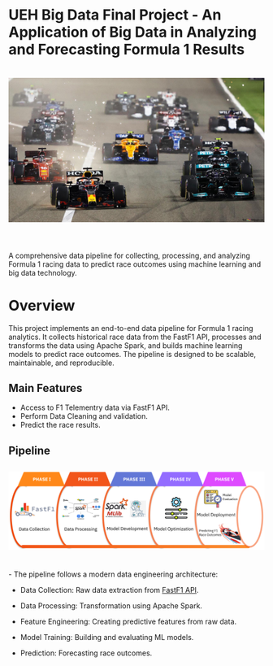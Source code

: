# UEH Big Data Final Project - An Application of Big Data in Analyzing and Forecasting Formula 1 Results
<h1 align="center">
<img src="UEH_BigData_Final/picture/f1 rmmd.jpg" width="800">
</h1><br>

A comprehensive data pipeline for collecting, processing, and analyzing Formula 1 racing data to predict race outcomes using machine learning and big data technology. 

# Overview
This project implements an end-to-end data pipeline for Formula 1 racing analytics. It collects historical race data from the FastF1 API, processes and transforms the data using Apache Spark, and builds machine learning models to predict race outcomes. The pipeline is designed to be scalable, maintainable, and reproducible.

## Main Features
- Access to F1 Telementry data via FastF1 API.
- Perform Data Cleaning and validation.
- Predict the race results.

## Pipeline
<h2 align="center">
<img src="UEH_BigData_Final/picture/Pipeline.png" width="800">
</h2><br>
- The pipeline follows a modern data engineering architecture:

- Data Collection: Raw data extraction from [FastF1 API](https://docs.fastf1.dev/).

- Data Processing: Transformation using Apache Spark.

- Feature Engineering: Creating predictive features from raw data.

- Model Training: Building and evaluating ML models.

- Prediction: Forecasting race outcomes.
